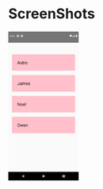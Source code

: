 # ScreenShots

<img src="https://github.com/ArunKumarVallal99/ListViews/blob/FlatList-Demo/Screenshots/Screenshot_1606394327.png" height="300">
